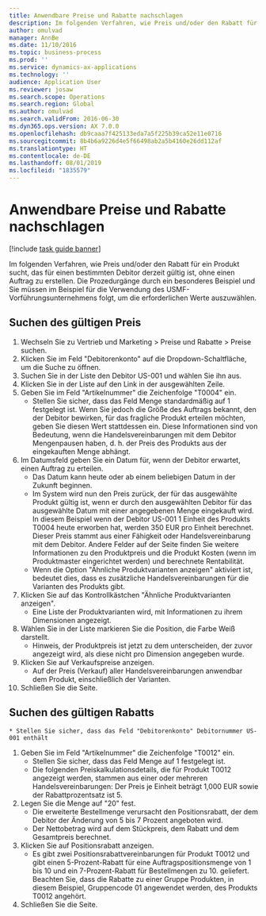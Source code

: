 ```yaml
---
title: Anwendbare Preise und Rabatte nachschlagen
description: Im folgenden Verfahren, wie Preis und/oder den Rabatt für ein Produkt sucht, das für einen bestimmten Debitor derzeit gültig ist, ohne einen Auftrag zu erstellen.
author: omulvad
manager: AnnBe
ms.date: 11/10/2016
ms.topic: business-process
ms.prod: ''
ms.service: dynamics-ax-applications
ms.technology: ''
audience: Application User
ms.reviewer: josaw
ms.search.scope: Operations
ms.search.region: Global
ms.author: omulvad
ms.search.validFrom: 2016-06-30
ms.dyn365.ops.version: AX 7.0.0
ms.openlocfilehash: db9caaa7f425133eda7a5f225b39ca52e11e0716
ms.sourcegitcommit: 8b4b6a9226d4e5f66498ab2a5b4160e26dd112af
ms.translationtype: HT
ms.contentlocale: de-DE
ms.lasthandoff: 08/01/2019
ms.locfileid: "1835579"
---
```

# <a name="look-up-applicable-prices-and-discounts"></a>Anwendbare Preise und Rabatte nachschlagen

[!include [task guide banner](../../includes/task-guide-banner.md)]

Im folgenden Verfahren, wie Preis und/oder den Rabatt für ein Produkt sucht, das für einen bestimmten Debitor derzeit gültig ist, ohne einen Auftrag zu erstellen. Die Prozedurgänge durch ein besonderes Beispiel und Sie müssen im Beispiel für die Verwendung des USMF-Vorführungsunternehmens folgt, um die erforderlichen Werte auszuwählen.


## <a name="find-the-applicable-price"></a>Suchen des gültigen Preis
1. Wechseln Sie zu Vertrieb und Marketing > Preise und Rabatte > Preise suchen.
2. Klicken Sie im Feld "Debitorenkonto" auf die Dropdown-Schaltfläche, um die Suche zu öffnen.
3. Suchen Sie in der Liste den Debitor US-001 und wählen Sie ihn aus.
4. Klicken Sie in der Liste auf den Link in der ausgewählten Zeile.
5. Geben Sie im Feld "Artikelnummer" die Zeichenfolge "T0004" ein.
    * Stellen Sie sicher, dass das Feld Menge standardmäßig auf 1 festgelegt ist. Wenn Sie jedoch die Größe des Auftrags bekannt, den der Debitor bewirken, für das fragliche Produkt erteilen möchten, geben Sie diesen Wert stattdessen ein. Diese Informationen sind von Bedeutung, wenn die Handelsvereinbarungen mit dem Debitor Mengenpausen haben, d. h. der Preis des Produkts aus der eingekauften Menge abhängt.  
6. Im Datumsfeld geben Sie ein Datum für, wenn der Debitor erwartet, einen Auftrag zu erteilen. 
    * Das Datum kann heute oder ab einem beliebigen Datum in der Zukunft beginnen.  
    * Im System wird nun den Preis zurück, der für das ausgewählte Produkt gültig ist, wenn er durch den ausgewählten Debitor für das ausgewählte Datum mit einer angegebenen Menge eingekauft wird. In diesem Beispiel wenn der Debitor US-001 1 Einheit des Produkts T0004 heute erworben hat, werden  350 EUR pro Einheit berechnet. Dieser Preis stammt aus einer Fähigkeit oder Handelsvereinbarung mit dem Debitor.      Andere Felder auf der Seite finden Sie weitere Informationen zu den Produktpreis und die Produkt Kosten (wenn im Produktmaster eingerichtet werden) und berechnete Rentabilität.  
    * Wenn die Option "Ähnliche Produktvarianten anzeigen" aktiviert ist, bedeutet dies, dass es zusätzliche Handelsvereinbarungen für die Varianten des Produkts gibt.  
7. Klicken Sie auf das Kontrollkästchen "Ähnliche Produktvarianten anzeigen".
    * Eine Liste der Produktvarianten wird, mit Informationen zu ihrem Dimensionen angezeigt.  
8. Wählen Sie in der Liste markieren Sie die Position, die Farbe Weiß darstellt.
    * Hinweis, der Produktpreis ist jetzt zu dem unterscheiden, der zuvor angezeigt wird, als diese nicht pro Dimension angegeben wurde.  
9. Klicken Sie auf Verkaufspreise anzeigen.
    * Auf der Preis (Verkauf) aller Handelsvereinbarungen anwendbar dem Produkt, einschließlich der Varianten.  
10. Schließen Sie die Seite.

## <a name="find-the-applicable-discount"></a>Suchen des gültigen Rabatts
    * Stellen Sie sicher, dass das Feld "Debitorenkonto" Debitornummer US-001 enthält    
1. Geben Sie im Feld "Artikelnummer" die Zeichenfolge "T0012" ein.
    * Stellen Sie sicher, dass das Feld Menge auf 1 festgelegt ist.  
    * Die folgenden Preiskalkulationsdetails, die für Produkt T0012 angezeigt werden, stammen aus einer oder mehreren Handelsvereinbarungen: Der Preis je Einheit beträgt 1,000 EUR sowie der Rabattprozentsatz ist 5.  
2. Legen Sie die Menge auf "20" fest.
    * Die erweiterte Bestellmenge verursacht den Positionsrabatt, der dem Debitor der Änderung von 5 bis 7 Prozent angeboten wird.  
    * Der Nettobetrag wird auf dem Stückpreis, dem Rabatt und dem Gesamtpreis berechnet.  
3. Klicken Sie auf Positionsrabatt anzeigen.
    * Es gibt zwei Positionsrabattvereinbarungen für Produkt T0012 und gibt einen 5-Prozent-Rabatt für eine Auftragspositionsmenge von 1 bis 10 und ein 7-Prozent-Rabatt für Bestellmengen zu 10. geliefert. Beachten Sie, dass die Rabatte zu einer Gruppe Produkten, in diesem Beispiel, Gruppencode 01 angewendet werden, des Produkts T0012 angehört.  
4. Schließen Sie die Seite.

